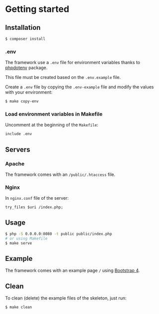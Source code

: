 # Getting started

## Installation

```bash
$ composer install
```

### .env

The framework use a `.env` file for environment variables thanks to [phpdotenv](https://github.com/vlucas/phpdotenv) package.

This file must be created based on the `.env.example` file.

Create a `.env` file by copying the `.env-example` file and modify the values with your environment:

```bash
$ make copy-env
```

### Load environment variables in Makefile

Uncomment at the beginning of the `Makefile`:

```bash
include .env
```

## Servers

### Apache

The framework comes with an `/public/.htaccess` file.

### Nginx

In `nginx.conf` file of the server:

```nginx
try_files $uri /index.php;
```

## Usage

```bash
$ php -S 0.0.0.0:8080 -t public public/index.php
# or using Makefile
$ make serve
```

## Example

The framework comes with an example page `/` using [Bootstrap 4](https://getbootstrap.com).

## Clean

To clean (delete) the example files of the skeleton, just run:

```bash
$ make clean
```